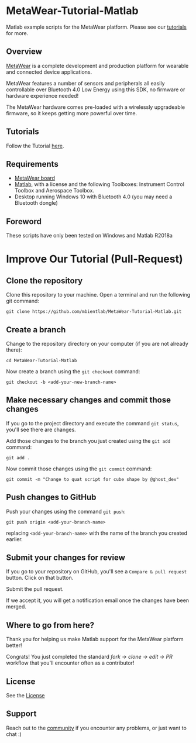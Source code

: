 # MetaWear-Tutorial-Matlab
Matlab example scripts for the MetaWear platform. Please see our [tutorials]( https://mbientlab.com/tutorials/) for more.

## Overview

[MetaWear](https://mbientlab.com) is a complete development and production platform for wearable and connected device applications.

MetaWear features a number of sensors and peripherals all easily controllable over Bluetooth 4.0 Low Energy using this SDK, no firmware or hardware experience needed!

The MetaWear hardware comes pre-loaded with a wirelessly upgradeable firmware, so it keeps getting more powerful over time.

## Tutorials

Follow the Tutorial [here](https://mbientlab.com/tutorials/Matlab.html).

## Requirements

- [MetaWear board](https://mbientlab.com/store/)
- [Matlab](https://www.mathworks.com/products/matlab.html), with a license and the following Toolboxes: Instrument Control Toolbox and Aerospace Toolbox.
- Desktop running Windows 10 with Bluetooth 4.0 (you may need a Bluetooth dongle)

## Foreword

These scripts have only been tested on Windows and Matlab R2018a

# Improve Our Tutorial (Pull-Request)

## Clone the repository

Clone this repository to your machine. Open a terminal and run the following git command:

```
git clone https://github.com/mbientlab/MetaWear-Tutorial-Matlab.git
```
## Create a branch

Change to the repository directory on your computer (if you are not already there):

```
cd MetaWear-Tutorial-Matlab
```
Now create a branch using the `git checkout` command:

```
git checkout -b <add-your-new-branch-name>
```

## Make necessary changes and commit those changes

If you go to the project directory and execute the command `git status`, you'll see there are changes.

Add those changes to the branch you just created using the `git add` command:

```
git add .
```

Now commit those changes using the `git commit` command:

```
git commit -m "Change to quat script for cube shape by @ghost_dev"
```

## Push changes to GitHub

Push your changes using the command `git push`:

```
git push origin <add-your-branch-name>
```
replacing `<add-your-branch-name>` with the name of the branch you created earlier.

## Submit your changes for review

If you go to your repository on GitHub, you'll see a `Compare & pull request` button. Click on that button.

Submit the pull request.

If we accept it, you will get a notification email once the changes have been merged.

## Where to go from here?

Thank you for helping us make Matlab support for the MetaWear platform better!

Congrats!  You just completed the standard _fork -> clone -> edit -> PR_ workflow that you'll encounter often as a contributor!

## License
See the [License](https://github.com/mbientlab/MetaWear-Tutorial-Matlab/blob/master/LICENSE)

## Support
Reach out to the [community](https://mbientlab.com/community/) if you encounter any problems, or just want to chat :)
